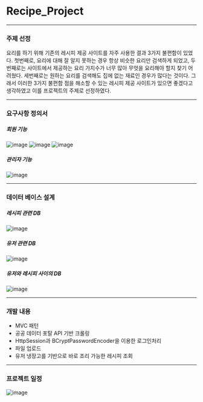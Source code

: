 # Recipe_Project

---

### 주제 선정
요리를 하기 위해 기존의 레시피 제공 사이트를 자주 사용한 결과 3가지 불편함이 있었다. 첫번째로, 요리에 대해 잘 알지 못하는 경우 항상 비슷한 요리만 검색하게 되었고, 두번째로는 사이트에서 제공하는 요리 가지수가 너무 많아 무엇을 요리해야 할지 찾기 어려웠다. 세번째로는 원하는 요리를 검색해도 집에 없는 재료인 경우가 많다는 것이다. 그래서 이러한 3가지 불편함 점을 해소할 수 있는 레시피 제공 사이트가 있으면 좋겠다고 생각하였고 이를 프로젝트의 주제로 선정하였다.

---

### 요구사항 정의서

##### 회원 기능
![image](https://user-images.githubusercontent.com/80095068/198928987-e2468091-1202-4c59-a70d-092455046fc9.png)
![image](https://user-images.githubusercontent.com/80095068/198929017-31026b88-0206-449f-af5b-a1025d1befe7.png)
![image](https://user-images.githubusercontent.com/80095068/198929045-64934acb-a5ed-4cd0-9a87-e364628c18be.png)

##### 관리자 기능
![image](https://user-images.githubusercontent.com/80095068/198929073-9e846ade-6569-4a76-8061-6c71a3177c2d.png)

---

### 데이터 베이스 설계

##### 레시피 관련 DB
![image](https://user-images.githubusercontent.com/80095068/198929108-c3cc9783-b7b8-4282-8799-c2bced5b5a74.png)

##### 유저 관련 DB
![image](https://user-images.githubusercontent.com/80095068/198929149-d8416a3d-2df9-4668-9047-8e8b890b5dc9.png)

##### 유저와 레시피 사이의 DB
![image](https://user-images.githubusercontent.com/80095068/198929180-4032b467-71df-4dfa-8805-5062538b787a.png)

---

### 개발 내용

- MVC 패턴
- 공공 데이터 포탈 API 기반 크롤링
- HttpSession과 BCryptPasswordEncoder을 이용한 로그인처리
- 파일 업로드
- 유저 냉장고를 기반으로 바로 조리 가능한 레시피 조회

---

### 프로젝트 일정

![image](https://user-images.githubusercontent.com/80095068/198928769-10e6518c-eb8f-400d-a249-3100e424531e.png)
